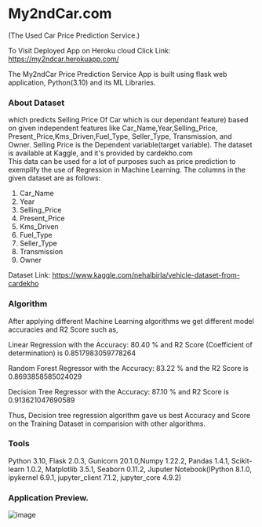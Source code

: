 # My2ndCar.com 
(The Used Car Price Prediction Service.)

To Visit Deployed App on Heroku cloud Click Link: https://my2ndcar.herokuapp.com/

The My2ndCar Price Prediction Service App is built using flask web application, Python(3.10) and its ML Libraries.

### About Dataset
 which predicts Selling Price Of Car which is our dependant feature) based on given independent features like Car_Name,Year,Selling_Price,	Present_Price,Kms_Driven,Fuel_Type,	Seller_Type, Transmission, and Owner. Selling Price is the Dependent variable(target variable). The dataset is available at Kaggle, and it's provided by cardekho.com  
This data can be used for a lot of purposes such as price prediction to exemplify the use of Regression in Machine Learning.
The columns in the given dataset are as follows:
1. Car_Name
2. Year
3. Selling_Price
4. Present_Price
5. Kms_Driven
6. Fuel_Type
7. Seller_Type
8. Transmission
9. Owner

Dataset Link: https://www.kaggle.com/nehalbirla/vehicle-dataset-from-cardekho

### Algorithm 

After applying different Machine Learning algorithms we get different model accuracies and R2 Score such as,

Linear Regression with the Accuracy: 80.40 % and R2 Score (Coefficient of determination) is 0.8517983059778264

Random Forest Regressor with the Accuracy: 83.22 % and the R2 Score is 0.8693858585024029

Decision Tree Regressor with the Accuracy: 87.10 % and R2 Score is 0.913621047690589 

Thus, Decision tree regression algorithm gave us best Accuracy and Score on the Training Dataset in comparision with other algorithms.

### Tools 

Python 3.10, Flask 2.0.3, Gunicorn 20.1.0,Numpy 1.22.2, Pandas 1.4.1, Scikit-learn 1.0.2, Matplotlib 3.5.1, Seaborn 0.11.2, Juputer Notebook(IPython 8.1.0, ipykernel 6.9.1, jupyter_client 7.1.2, jupyter_core 4.9.2)

### Application Preview.

![image](https://user-images.githubusercontent.com/86619476/157186601-7f0db898-06ad-4a93-9fc6-a8ccf5d3b81f.png)



